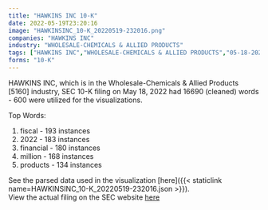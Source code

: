```yaml
---
title: "HAWKINS INC 10-K"
date: 2022-05-19T23:20:16
image: "HAWKINSINC_10-K_20220519-232016.png"
companies: "HAWKINS INC"
industry: "WHOLESALE-CHEMICALS & ALLIED PRODUCTS"
tags: ["HAWKINS INC","WHOLESALE-CHEMICALS & ALLIED PRODUCTS","05-18-2022","10-K"]
forms: "10-K"
---
```

HAWKINS INC, which is in the Wholesale-Chemicals & Allied Products [5160] industry, SEC 10-K filing on May 18, 2022 had 16690 (cleaned) words - 600 were utilized for the visualizations.

Top Words:
1. fiscal - 193 instances
2. 2022 - 183 instances
3. financial - 180 instances
4. million - 168 instances
5. products - 134 instances


See the parsed data used in the visualization [here]({{< staticlink name=HAWKINSINC_10-K_20220519-232016.json >}}).  
View the actual filing on the SEC website [here](https://www.sec.gov/Archives/edgar/data/46250/0000046250-22-000016.txt)